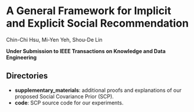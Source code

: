 # A General Framework for Implicit and Explicit Social Recommendation

Chin-Chi Hsu, Mi-Yen Yeh, Shou-De Lin

**Under Submission to IEEE Transactions on Knowledge and Data Engineering**

## Directories

* **supplementary_materials**: additional proofs and explanations of our proposed Social Covariance Prior (SCP).
* **code**: SCP source code for our experiments.
